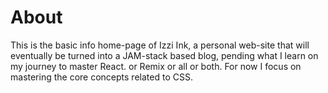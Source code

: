 # About

This is the basic info home-page of Izzi Ink, a personal web-site that will eventually be turned into a JAM-stack based blog, pending what I learn on my journey to master React. or Remix or all or both.
For now I focus on mastering the core concepts related to CSS.
